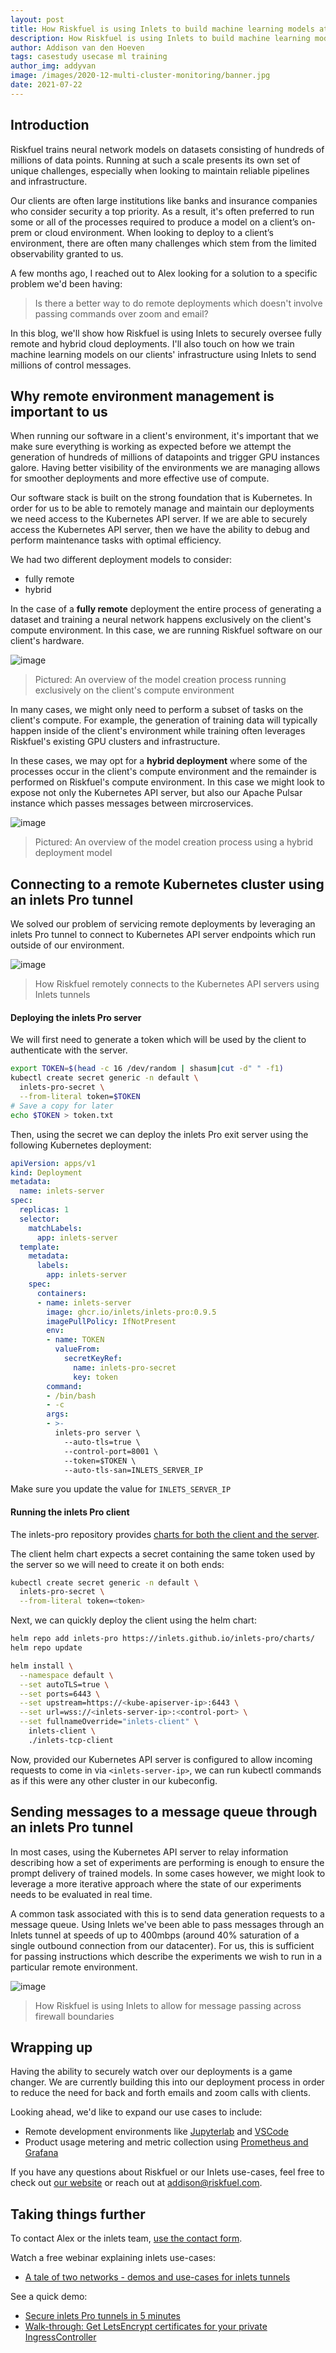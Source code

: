 ```yaml
---
layout: post
title: How Riskfuel is using Inlets to build machine learning models at scale
description: How Riskfuel is using Inlets to build machine learning models at scale through remote deployments
author: Addison van den Hoeven
tags: casestudy usecase ml training
author_img: addyvan
image: /images/2020-12-multi-cluster-monitoring/banner.jpg
date: 2021-07-22
---
```


## Introduction

Riskfuel trains neural network models on datasets consisting of hundreds of millions of data points. Running at such a scale presents its own set of unique challenges, especially when looking to maintain reliable pipelines and infrastructure. 

Our clients are often large institutions like banks and insurance companies who consider security a top priority. As a result, it's often preferred to run some or all of the processes required to produce a model on a client’s on-prem or cloud environment. When looking to deploy to a client’s environment, there are often many challenges which stem from the limited observability granted to us. 

A few months ago, I reached out to Alex looking for a solution to a specific problem we'd been having: 

> Is there a better way to do remote deployments which doesn't involve passing commands over zoom and email?


In this blog, we'll show how Riskfuel is using Inlets to securely oversee fully remote and hybrid cloud deployments. I'll also touch on how we train machine learning models on our clients' infrastructure using Inlets to send millions of control messages.

## Why remote environment management is important to us

When running our software in a client's environment, it's important that we make sure everything is working as expected before we attempt the generation of hundreds of millions of datapoints and trigger GPU instances galore. Having better visibility of the environments we are managing allows for smoother deployments and more effective use of compute. 

Our software stack is built on the strong foundation that is Kubernetes. In order for us to be able to remotely manage and maintain our deployments we need access to the Kubernetes API server. If we are able to securely access the Kubernetes API server, then we have the ability to debug and perform maintenance tasks with optimal efficiency.

We had two different deployment models to consider:
* fully remote
* hybrid

In the case of a **fully remote** deployment the entire process of generating a dataset and training a neural network happens exclusively on the client's compute environment. In this case, we are running Riskfuel software on our client's hardware.

![image](https://user-images.githubusercontent.com/24901494/118300237-b4c4b980-b4af-11eb-8e60-06f57697754e.png)
> Pictured: An overview of the model creation process running exclusively on the client's compute environment

In many cases, we might only need to perform a subset of tasks on the client's compute. For example, the generation of training data will typically happen inside of the client's environment while training often leverages Riskfuel's existing GPU clusters and infrastructure.

In these cases, we may opt for a **hybrid deployment** where some of the processes occur in the client's compute environment and the remainder is performed on Riskfuel's compute environment. In this case we might look to expose not only the Kubernetes API server, but also our Apache Pulsar instance which passes messages between mircroservices.

![image](https://user-images.githubusercontent.com/24901494/118129801-a0f35780-b3ca-11eb-9255-855de7046a41.png)
> Pictured: An overview of the model creation process using a hybrid deployment model

## Connecting to a remote Kubernetes cluster using an inlets Pro tunnel

We solved our problem of servicing remote deployments by leveraging an inlets Pro tunnel to connect to Kubernetes API server endpoints which run outside of our environment.

![image](https://user-images.githubusercontent.com/24901494/118299428-bcd02980-b4ae-11eb-8483-dfb476032a2a.png)
> How Riskfuel remotely connects to the Kubernetes API servers using Inlets tunnels

#### Deploying the inlets Pro server

We will first need to generate a token which will be used by the client to authenticate with the server. 
```bash
export TOKEN=$(head -c 16 /dev/random | shasum|cut -d" " -f1)
kubectl create secret generic -n default \
  inlets-pro-secret \
  --from-literal token=$TOKEN
# Save a copy for later
echo $TOKEN > token.txt
```

Then, using the secret we can deploy the inlets Pro exit server using the following Kubernetes deployment: 
```yaml
apiVersion: apps/v1
kind: Deployment
metadata:
  name: inlets-server
spec:
  replicas: 1
  selector:
    matchLabels:
      app: inlets-server
  template:
    metadata:
      labels:
        app: inlets-server
    spec:
      containers:
      - name: inlets-server
        image: ghcr.io/inlets/inlets-pro:0.9.5
        imagePullPolicy: IfNotPresent
        env:
        - name: TOKEN
          valueFrom:
            secretKeyRef:
              name: inlets-pro-secret
              key: token
        command:
        - /bin/bash
        - -c
        args:
        - >-
          inlets-pro server \
            --auto-tls=true \
            --control-port=8001 \
            --token=$TOKEN \
            --auto-tls-san=INLETS_SERVER_IP
```

Make sure you update the value for `INLETS_SERVER_IP`

#### Running the inlets Pro client

The inlets-pro repository provides [charts for both the client and the server](https://github.com/inlets/inlets-pro/tree/master/chart). 

The client helm chart expects a secret containing the same token used by the server so we will need to create it on both ends:
```bash
kubectl create secret generic -n default \
  inlets-pro-secret \
  --from-literal token=<token>
```

Next, we can quickly deploy the client using the helm chart:
```bash
helm repo add inlets-pro https://inlets.github.io/inlets-pro/charts/
helm repo update

helm install \
  --namespace default \
  --set autoTLS=true \
  --set ports=6443 \
  --set upstream=https://<kube-apiserver-ip>:6443 \
  --set url=wss://<inlets-server-ip>:<control-port> \
  --set fullnameOverride="inlets-client" \
    inlets-client \
    ./inlets-tcp-client
```

Now, provided our Kubernetes API server is configured to allow incoming requests to come in via `<inlets-server-ip>`, we can run kubectl commands as if this were any other cluster in our kubeconfig. 

## Sending messages to a message queue through an inlets Pro tunnel

In most cases, using the Kubernetes API server to relay information describing how a set of experiments are performing is enough to ensure the prompt delivery of trained models. In some cases however, we might look to leverage a more iterative approach where the state of our experiments needs to be evaluated in real time. 

A common task associated with this is to send data generation requests to a message queue. Using Inlets we've been able to pass messages through an Inlets tunnel at speeds of up to 400mbps (around 40% saturation of a single outbound connection from our datacenter). For us, this is sufficient for passing instructions which describe the experiments we wish to run in a particular remote environment.

![image](https://user-images.githubusercontent.com/24901494/118302070-c7d88900-b4b1-11eb-8eed-ac3496ca658a.png)
> How Riskfuel is using Inlets to allow for message passing across firewall boundaries

## Wrapping up

Having the ability to securely watch over our deployments is a game changer. We are currently building this into our deployment process in order to reduce the need for back and forth emails and zoom calls with clients. 

Looking ahead, we'd like to expand our use cases to include:
* Remote development environments like [Jupyterlab](https://jupyter.org/) and [VSCode](https://code.visualstudio.com/)
* Product usage metering and metric collection using [Prometheus and Grafana](https://inlets.dev/blog/2020/12/15/multi-cluster-monitoring.html)

If you have any questions about Riskfuel or our Inlets use-cases, feel free to check out [our website](https://riskfuel.com/) or reach out at [addison@riskfuel.com](mailto:addison@riskfuel.com).


## Taking things further

To contact Alex or the inlets team, [use the contact form](/contact).

Watch a free webinar explaining inlets use-cases:

* [A tale of two networks - demos and use-cases for inlets tunnels](https://youtu.be/AFMA1xA4zts?t=33)

See a quick demo:
* [Secure inlets Pro tunnels in 5 minutes](https://www.youtube.com/watch?v=yVCGNBqv74c)
* [Walk-through: Get LetsEncrypt certificates for your private IngressController](https://www.youtube.com/watch?v=4wFSdNW-p4Q)
